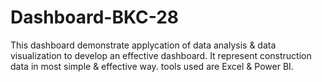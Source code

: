 # Dashboard-BKC-28
This dashboard demonstrate applycation of data analysis & data visualization to develop an effective dashboard.
It represent construction data in most simple & effective way.
tools used are Excel & Power BI.
